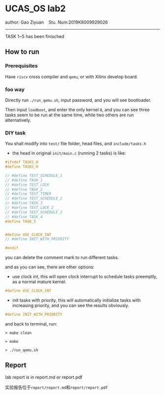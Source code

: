 # UCAS_OS lab2

author: Gao Ziyuan   &nbsp;&nbsp;   Stu. Num:2019K8009929026

---

TASK 1\~5 has been finisched

## How to run

### Prerequisites

Have `riscv` cross compiler and `qemu`, or with Xilinx develop board.

### foo way

Directly run `./run_qemu.sh`, input password, and you will see bootloader.

Then input `loadboot`, and enter the only kernel `0`, and you can see three tasks seem to be run at the same time, while two others are run alternatively.

### DIY task

You shall modify into `test/` file folder, head files, and `include/tasks.h`

- the head in original `init/main.c` (running 2 tasks) is like:

```h
#ifndef TASKS_H
#define TASKS_H

// #define TEST_SCHEDULE_1
// #define TASK_1
// #define TEST_LOCK
// #define TASK_2
// #define TEST_TIMER
// #define TEST_SCHEDULE_2
// #define TASK_3
// #define TEST_LOCK_2
// #define TEST_SCHEDULE_2
// #define TASK_4
#define TASK_5


#define USE_CLOCK_INT
// #define INIT_WITH_PRIORITY

#endif

```

you can delete the comment mark to run different tasks.

and as you can see, there are other options:

- use clock int, this will open clock interrupt to schedule tasks preemptly, as a normal mature kernel.

```h
#define USE_CLOCK_INT
```

- init tasks with priority, this will automatically initialize tasks with increasing priority, and you can see the results obviously.

```h
#define INIT_WITH_PRIORITY
```

and back to terminal, run:

```
> make clean

> make

> ./run_qemu.sh
```

## Report

lab report is in report.md or report.pdf

实验报告位于`report/report.md`和`report/report.pdf`